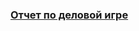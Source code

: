 ### [Отчет по деловой игре](https://github.com/Leo-alt-droid/Leonid-Cheshkov/wiki/Отчет-по-деловой-игре)
